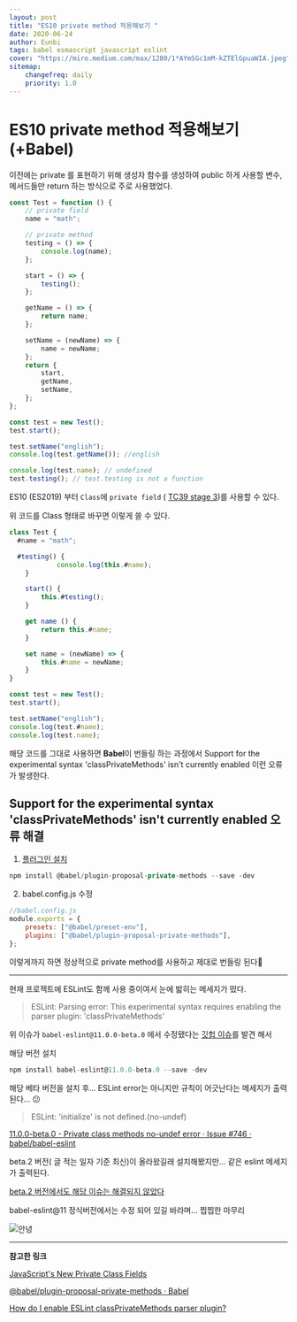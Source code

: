 ```yaml
---
layout: post
title: "ES10 private method 적용해보기 "
date: 2020-06-24
author: Eunbi
tags: babel esmascript javascript eslint
cover: "https://miro.medium.com/max/1280/1*AYmSGc1mM-kZTElGpuaWIA.jpeg"
sitemap:
    changefreq: daily
    priority: 1.0
---
```


# ES10 private method 적용해보기 (+Babel)

이전에는 private 를 표현하기 위해 생성자 함수를 생성하여 public 하게 사용할 변수, 메서드들만 return 하는 방식으로 주로 사용했었다.

```javascript
const Test = function () {
    // private field
    name = "math";

    // private method
    testing = () => {
        console.log(name);
    };

    start = () => {
        testing();
    };

    getName = () => {
        return name;
    };

    setName = (newName) => {
        name = newName;
    };
    return {
        start,
        getName,
        setName,
    };
};

const test = new Test();
test.start();

test.setName("english");
console.log(test.getName()); //english

console.log(test.name); // undefined
test.testing(); // test.testing is not a function
```

ES10 (ES2019) 부터 `Class`에 `private field` ( [TC39 stage 3](https://ahnheejong.name/articles/ecmascript-tc39/))를 사용할 수 있다.

위 코드를 Class 형태로 바꾸면 이렇게 쓸 수 있다.

```javascript
class Test {
  #name = "math";

  #testing() {
			console.log(this.#name);
	}

	start() {
		this.#testing();
	}

	get name () {
		return this.#name;
	}

	set name = (newName) => {
		this.#name = newName;
	}
}

const test = new Test();
test.start();

test.setName("english");
console.log(test.#name);
console.log(test.name);
```

해당 코드를 그대로 사용하면 **Babel**이 번들링 하는 과정에서 Support for the experimental syntax 'classPrivateMethods' isn't currently enabled 이런 오류가 발생한다.

## **Support for the experimental syntax 'classPrivateMethods' isn't currently enabled** 오류 해결

1. [플러그인 설치](https://babeljs.io/docs/en/babel-plugin-proposal-private-methods)

```javascript
npm install @babel/plugin-proposal-private-methods --save -dev
```

2. babel.config.js 수정

```javascript
//babel.config.js
module.exports = {
    presets: ["@babel/preset-env"],
    plugins: ["@babel/plugin-proposal-private-methods"],
};
```

이렇게까지 하면 정상적으로 private method를 사용하고 제대로 번들링 된다🙂

---

현재 프로젝트에 ESLint도 함께 사용 중이여서 눈에 밟히는 메세지가 떴다.

> ESLint: Parsing error: This experimental syntax requires enabling the parser plugin: 'classPrivateMethods'

위 이슈가 `babel-eslint@11.0.0-beta.0` 에서 수정됐다는 [깃헙 이슈](https://github.com/babel/babel-eslint/pull/711#issuecomment-456203896)를 발견 해서

해당 버전 설치

```javascript
npm install babel-eslint@11.0.0-beta.0 --save -dev
```

해당 베타 버전을 설치 후... ESLint error는 아니지만 규칙이 어긋난다는 메세지가 출력된다... 😕

> ESLint: 'initialize' is not defined.(no-undef)

[11.0.0-beta.0 - Private class methods no-undef error · Issue #746 · babel/babel-eslint](https://github.com/babel/babel-eslint/issues/746)

beta.2 버전( 글 적는 일자 기준 최신)이 올라왔길래 설치해봤지만... 같은 eslint 메세지가 출력된다.

[beta.2 버전에서도 해당 이슈는 해결되지 않았다](https://github.com/babel/babel-eslint/issues/826)

babel-eslint@11 정식버전에서는 수정 되어 있길 바라며...
찝찝한 마무리

![안녕](https://mblogthumb-phinf.pstatic.net/20141207_41/qw1460_1417954367152S0Cjr_JPEG/KakaoTalk_20141206_192047443.jpg?type=w2)

---

**참고한 링크**

[JavaScript's New Private Class Fields](https://www.sitepoint.com/javascript-private-class-fields/)

[@babel/plugin-proposal-private-methods · Babel](https://babeljs.io/docs/en/babel-plugin-proposal-private-methods)

[How do I enable ESLint classPrivateMethods parser plugin?](https://stackoverflow.com/questions/53675785/how-do-i-enable-eslint-classprivatemethods-parser-plugin)
